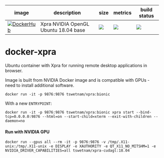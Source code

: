 
image            | description                               | size   | metrics | build status 
---------------- | ----------------------------------------- | ------ | ------- | --------------
[![DockerHub](https://img.shields.io/badge/DockerHub-brightgreen.svg?style=popout&logo=Docker)](https://hub.docker.com/r/tswetnam/xpra)  | Xpra NVIDIA OpenGL Ubuntu 18.04 base | [![](https://images.microbadger.com/badges/image/tswetnam/xpra.svg)](https://microbadger.com/images/tswetnam/xpra) | [![](https://img.shields.io/docker/pulls/tswetnam/xpra.svg)](https://hub.docker.com/r/tswetnam/xpra)  |  [![](https://img.shields.io/docker/automated/tswetnam/xpra.svg)](https://hub.docker.com/r/tswetnam/xpra/builds)

# docker-xpra
Ubuntu container with Xpra for running remote desktop applications in browser.

Image is built from NVIDIA Docker image and is compatible with GPUs - need to install additional software.

```
docker run -it -p 9876:9876 tswetnam/xpra:bionic 
```

With a new `ENTRYPOINT`:

```
docker run -it -p 9876:9876 tswetnam/xpra:bionic xpra start --bind-tcp=0.0.0.0:9876 --html=on --start-child=xterm --exit-with-children --daemon=no
```

#### Run with NVIDIA GPU

```
docker run --gpus all --rm -it -p 9876:9876 -v /tmp/.X11-unix:/tmp/.X11-unix -e DISPLAY -e XAUTHORITY -e QT_X11_NO_MITSHM=1 -e NVIDIA_DRIVER_CAPABILITIES=all tswetnam/xpra-cudagl:18.04
```

